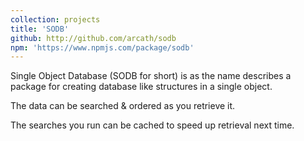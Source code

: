 ```yaml
---
collection: projects
title: 'SODB'
github: http://github.com/arcath/sodb
npm: 'https://www.npmjs.com/package/sodb'
---
```


Single Object Database (SODB for short) is as the name describes a package for creating database like structures in a single object.

The data can be searched & ordered as you retrieve it.

The searches you run can be cached to speed up retrieval next time.
